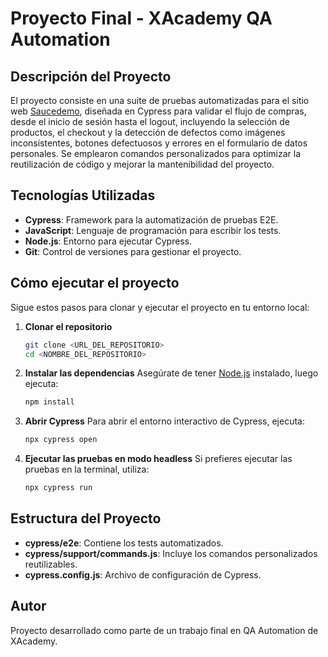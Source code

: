 # Proyecto Final - XAcademy QA Automation
## Descripción del Proyecto
El proyecto consiste en una suite de pruebas automatizadas para el sitio web [Saucedemo](https://www.saucedemo.com), diseñada en Cypress para validar el flujo de compras, desde el inicio de sesión hasta el logout, incluyendo la selección de productos, el checkout y la detección de defectos como imágenes inconsistentes, botones defectuosos y errores en el formulario de datos personales. Se emplearon comandos personalizados para optimizar la reutilización de código y mejorar la mantenibilidad del proyecto.
## Tecnologías Utilizadas
- **Cypress**: Framework para la automatización de pruebas E2E.
- **JavaScript**: Lenguaje de programación para escribir los tests.
- **Node.js**: Entorno para ejecutar Cypress.
- **Git**: Control de versiones para gestionar el proyecto.

## Cómo ejecutar el proyecto
Sigue estos pasos para clonar y ejecutar el proyecto en tu entorno local:

1. **Clonar el repositorio**
   ```bash
   git clone <URL_DEL_REPOSITORIO>
   cd <NOMBRE_DEL_REPOSITORIO>
   ```

2. **Instalar las dependencias**
   Asegúrate de tener [Node.js](https://nodejs.org/) instalado, luego ejecuta:
   ```bash
   npm install
   ```

3. **Abrir Cypress**
   Para abrir el entorno interactivo de Cypress, ejecuta:
   ```bash
   npx cypress open
   ```

4. **Ejecutar las pruebas en modo headless**
   Si prefieres ejecutar las pruebas en la terminal, utiliza:
   ```bash
   npx cypress run
   ```

## Estructura del Proyecto
- **cypress/e2e**: Contiene los tests automatizados.
- **cypress/support/commands.js**: Incluye los comandos personalizados reutilizables.
- **cypress.config.js**: Archivo de configuración de Cypress.

## Autor
Proyecto desarrollado como parte de un trabajo final en QA Automation de XAcademy.
